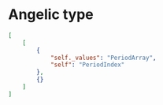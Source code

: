 # Angelic type

```json
[
    [
        {
            "self._values": "PeriodArray",
            "self": "PeriodIndex"
        },
        {}
    ]
]
```
